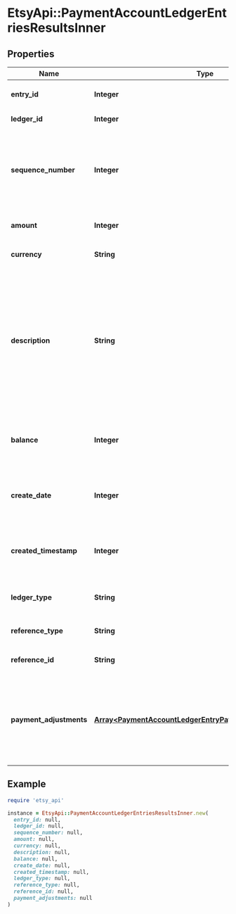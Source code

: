 # EtsyApi::PaymentAccountLedgerEntriesResultsInner

## Properties

| Name | Type | Description | Notes |
| ---- | ---- | ----------- | ----- |
| **entry_id** | **Integer** | The ledger entry&#39;s numeric ID. | [optional] |
| **ledger_id** | **Integer** | The ledger&#39;s numeric ID. | [optional] |
| **sequence_number** | **Integer** | The sequence allows ledger entries to be sorted chronologically. The higher the sequence, the more recent the entry. | [optional] |
| **amount** | **Integer** | The amount of money credited to the ledger. | [optional] |
| **currency** | **String** | The currency of the entry on the ledger. | [optional] |
| **description** | **String** | Details what kind of ledger entry this is: a payment, refund, reversal of a failed refund, disbursement, returned disbursement, recoupment, miscellaneous credit, miscellaneous debit, or bill payment. | [optional] |
| **balance** | **Integer** | The amount of money in the shop&#39;s ledger the moment after this entry was applied. | [optional] |
| **create_date** | **Integer** | The date and time the ledger entry was created in Epoch seconds. | [optional] |
| **created_timestamp** | **Integer** | The date and time the ledger entry was created in Epoch seconds. | [optional] |
| **ledger_type** | **String** | The original reference type for the ledger entry. | [optional] |
| **reference_type** | **String** | The object type the ledger entry refers to. | [optional] |
| **reference_id** | **String** | The object id the ledger entry refers to. | [optional] |
| **payment_adjustments** | [**Array&lt;PaymentAccountLedgerEntryPaymentAdjustmentsInner&gt;**](PaymentAccountLedgerEntryPaymentAdjustmentsInner.md) | List of refund objects on an Etsy Payments transaction. All monetary amounts are in USD pennies unless otherwise specified. | [optional] |

## Example

```ruby
require 'etsy_api'

instance = EtsyApi::PaymentAccountLedgerEntriesResultsInner.new(
  entry_id: null,
  ledger_id: null,
  sequence_number: null,
  amount: null,
  currency: null,
  description: null,
  balance: null,
  create_date: null,
  created_timestamp: null,
  ledger_type: null,
  reference_type: null,
  reference_id: null,
  payment_adjustments: null
)
```

